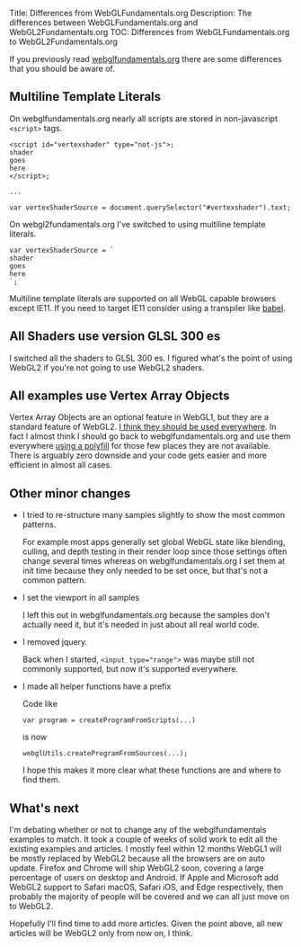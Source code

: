 Title: Differences from WebGLFundamentals.org
Description: The differences between WebGLFundamentals.org and WebGL2Fundamentals.org
TOC: Differences from WebGLFundamentals.org to WebGL2Fundamentals.org


If you previously read [webglfundamentals.org](https://webglfundamentals.org)
there are some differences that you should be aware of.

## Multiline Template Literals

On webglfundamentals.org nearly all scripts are stored
in non-javascript `<script>` tags.

    <script id="vertexshader" type="not-js">;
    shader
    goes
    here
    </script>;

    ...

    var vertexShaderSource = document.querySelector("#vertexshader").text;

On webgl2fundamentals.org I've switched to using
multiline template literals.

    var vertexShaderSource = `
    shader
    goes
    here
    `;

Multiline template literals are supported on all WebGL capable
browsers except IE11. If you need to target IE11 consider using a
transpiler like [babel](https://babeljs.io).

## All Shaders use version GLSL 300 es

I switched all the shaders to GLSL 300 es. I figured what's the point
of using WebGL2 if you're not going to use WebGL2 shaders.

## All examples use Vertex Array Objects

Vertex Array Objects are an optional feature in WebGL1, but
they are a standard feature of WebGL2. [I think they should
be used everywhere](webgl1-to-webgl2.html#Vertex-Array-Objects).
In fact I almost think I should go back
to webglfundamentals.org and use them everywhere [using
a polyfill](https://github.com/greggman/oes-vertex-array-object-polyfill)
for those few places they are not available. There is arguably zero
downside and your code gets easier and more efficient in almost
all cases.

## Other minor changes

*  I tried to re-structure many samples slightly to show the most common patterns.

   For example most apps generally set global WebGL state like blending, culling, and depth testing
   in their render loop since those settings often change several times whereas on
   webglfundamentals.org I set them at init time because they only needed to be
   set once, but that's not a common pattern.

*  I set the viewport in all samples

   I left this out in webglfundamentals.org because the samples
   don't actually need it, but it's needed in just about all real world code.

*  I removed jquery.

   Back when I started, `<input type="range">` was maybe still not commonly
   supported, but now it's supported everywhere.

*  I made all helper functions have a prefix

   Code like

       var program = createProgramFromScripts(...)

   is now

       webglUtils.createProgramFromSources(...);

   I hope this makes it more clear what these functions
   are and where to find them.

## What's next

I'm debating whether or not to change any of the webglfundamentals
examples to match. It took a couple of weeks of solid work to edit
all the existing examples and articles. I mostly feel within 12 months
WebGL1 will be mostly replaced by WebGL2 because all the browsers
are on auto update. Firefox and Chrome will ship WebGL2 soon, covering
a large percentage of users on desktop and Android. If Apple and Microsoft
add WebGL2 support to Safari macOS, Safari iOS, and Edge respectively,
then probably the majority of people will be covered
and we can all just move on to WebGL2.

Hopefully I'll find time to add more articles.
Given the point above, all new articles will be WebGL2 only from now on,
I think.


